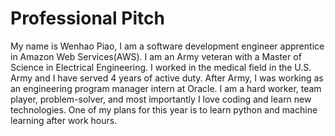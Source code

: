 # Professional Pitch  

My name is Wenhao Piao, I am a software development engineer apprentice in Amazon Web Services(AWS). I am an Army veteran with a Master of Science in Electrical Engineering. I worked in the medical field in the U.S. Army and I have served 4 years of active duty. After Army, I was working as an engineering program manager intern at Oracle. I am a hard worker, team player, problem-solver, and most importantly I love coding and learn new technologies. One of my plans for this year is to learn python and machine learning after work hours.
